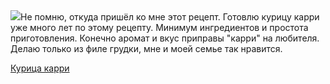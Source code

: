 <!--2025-05-05 15:18:01-->
<div class="yb">
  <div class="rss povarenok"><a href="https://www.povarenok.ru/recipes/show/182587/"><img src="https://www.povarenok.ru/data/cache/2025may/05/53/3174386_47600-640x480.jpg"></a>Не помню, откуда пришёл ко мне этот рецепт. Готовлю курицу карри уже много лет по этому рецепту. Минимум ингредиентов и простота приготовления. Конечно аромат и вкус приправы &quot;карри&quot; на любителя. Делаю только из филе грудки, мне и моей семье так нравится. <p class="titl"><a href="https://www.povarenok.ru/recipes/show/182587/">Курица карри</a></p></div>
</div>
